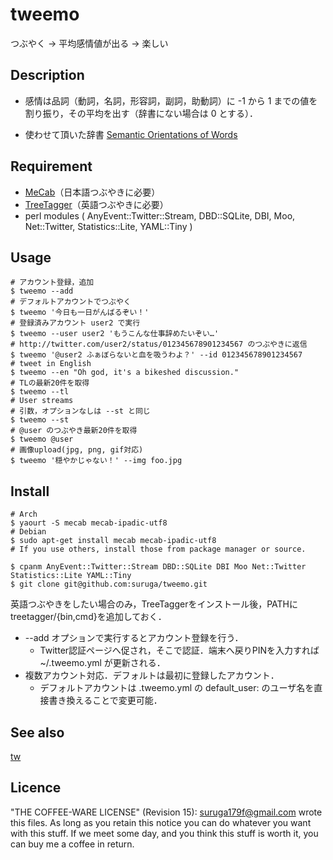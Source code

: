 tweemo
====

つぶやく -> 平均感情値が出る -> 楽しい

## Description

* 感情は品詞（動詞，名詞，形容詞，副詞，助動詞）に -1 から 1 までの値を割り振り，その平均を出す（辞書にない場合は 0 とする）．

* 使わせて頂いた辞書 [Semantic Orientations of Words](http://www.lr.pi.titech.ac.jp/~takamura/pndic_en.html)

## Requirement

* [MeCab](https://code.google.com/p/mecab/)（日本語つぶやきに必要）
* [TreeTagger](http://www.cis.uni-muenchen.de/~schmid/tools/TreeTagger/)（英語つぶやきに必要）
* perl modules ( AnyEvent::Twitter::Stream, DBD::SQLite, DBI, Moo, Net::Twitter, Statistics::Lite, YAML::Tiny )

## Usage

```
# アカウント登録，追加
$ tweemo --add
# デフォルトアカウントでつぶやく
$ tweemo '今日も一日がんばるぞい！'
# 登録済みアカウント user2 で実行
$ tweemo --user user2 'もうこんな仕事辞めたいぞい…'
# http://twitter.com/user2/status/012345678901234567 のつぶやきに返信
$ tweemo '@user2 ふぁぼらないと血を吸うわよ？' --id 012345678901234567
# tweet in English
$ tweemo --en "Oh god, it's a bikeshed discussion."
# TLの最新20件を取得
$ tweemo --tl
# User streams
# 引数，オプションなしは --st と同じ
$ tweemo --st
# @user のつぶやき最新20件を取得
$ tweemo @user
# 画像upload(jpg, png, gif対応)
$ tweemo '穏やかじゃない！' --img foo.jpg
```

## Install

```
# Arch
$ yaourt -S mecab mecab-ipadic-utf8
# Debian
$ sudo apt-get install mecab mecab-ipadic-utf8
# If you use others, install those from package manager or source.

$ cpanm AnyEvent::Twitter::Stream DBD::SQLite DBI Moo Net::Twitter Statistics::Lite YAML::Tiny
$ git clone git@github.com:suruga/tweemo.git
```
英語つぶやきをしたい場合のみ，TreeTaggerをインストール後，PATHにtreetagger/{bin,cmd}を追加しておく．

* --add オプションで実行するとアカウント登録を行う．
    * Twitter認証ページへ促され，そこで認証．端末へ戻りPINを入力すれば ~/.tweemo.yml が更新される．
* 複数アカウント対応．デフォルトは最初に登録したアカウント．
    * デフォルトアカウントは .tweemo.yml の default_user: のユーザ名を直接書き換えることで変更可能．

## See also

[tw](https://github.com/shokai/tw)

## Licence

"THE COFFEE-WARE LICENSE" (Revision 15):
<suruga179f@gmail.com> wrote this files.  As long as you retain this notice
you can do whatever you want with this stuff. If we meet some day, and you
think this stuff is worth it, you can buy me a coffee in return.
